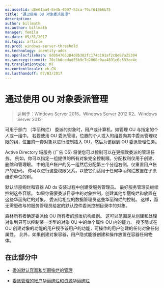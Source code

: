```yaml
---
ms.assetid: d8e61aa4-8e4b-4097-83ca-70cf61366b75
title: "通过使用 OU 对象委派管理"
description: 
author: billmath
ms.author: billmath
manager: femila
ms.date: 05/31/2017
ms.topic: article
ms.prod: windows-server-threshold
ms.technology: identity-adds
ms.openlocfilehash: 8d0b4765304d8b302fc174c191af2c8e87a25304
ms.sourcegitcommit: 70c1b6cedad55b9c7d2068c9aa4891c6c533ee4c
ms.translationtype: MT
ms.contentlocale: zh-CN
ms.lasthandoff: 07/03/2017
---
```

# <a name="delegating-administration-by-using-ou-objects"></a>通过使用 OU 对象委派管理

>适用于：Windows Server 2016，Windows Server 2012 R2、Windows Server 2012

可用于部门 （华丽绚烂） 委派的对象时，用户或计算机，如管理 OU 与指定的个人或一组中。 若要使用 OU 委派管理，位置的个人或入的组要向其中委派管理权限的组，位置的一套对象以进行控制插入 OU，然后为该组到 OU 委派管理任务。  
  
Active Directory 域服务 (广告 DS) 将使您可以控制可以在更细致委派的管理任务。 例如，你可以指定一组提供的所有对象完全控制眼。分配权利仅用于创建、 删除和管理眼。 中的用户帐户的另一组然后分配第三个分组右侧，仅重置用户帐户的密码。 你可以进行这些权限父系，以使它们适用于任何华丽绚烂放置在子原组织单位的树。  
  
默认华丽绚烂和容器 AD ds 安装过程中创建受服务管理员。 最好服务管理员继续控制这些容器。 如果你需要委派目录中的对象控制，创建其他华丽绚烂和放置在这些华丽绚烂的对象。 委派给相应的数据管理员这些华丽绚烂的控制。 这样，而无需更改与的服务管理员给定的默认控件委派控制目录中的对象。  
  
森林所有者确定委派给 OU 所有者的颁发机构级别。 这可以范围是从创建和处理对象到只可以控制某一类型的对象 OU 中的单个属性 OU 内的能力。 授予隐式在 OU 创建对象的功能的用户授予该用户的功能，可操作的用户创建的任何对象任何属性。 此外，如果创建对象容器，用户隐式能够创建和操作放置在容器任何物体。  
  
## <a name="in-this-section"></a>在此部分中  
  
-   [委派默认容器和华丽绚烂的管理](../../ad-ds/plan/Delegating-Administration-of-Default-Containers-and-OUs.md)  
  
-   [委派管理的帐户华丽绚烂和资源华丽绚烂](../../ad-ds/plan/Delegating-Administration-of-Account-OUs-and-Resource-OUs.md)  
  


